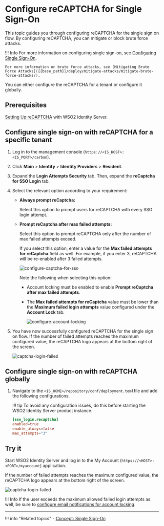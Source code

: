 # Configure reCAPTCHA for Single Sign-On

This topic guides you through configuring reCAPTCHA for the single sign on flow. By configuring reCAPTCHA, you can mitigate or block brute force attacks.

!!! Info 
    For more information on configuring single sign-on, see [Configuring Single Sign-On]({{base_path}}/guides/login/enable-single-sign-on/).

    For more information on brute force attacks, see [Mitigating Brute Force Attacks]({{base_path}}/deploy/mitigate-attacks/mitigate-brute-force-attacks/).

You can either configure the reCAPTCHA for a tenant or configure it globally. 

## Prerequisites

[Setting Up reCAPTCHA]({{base_path}}/deploy/configure-recaptcha.md) with WSO2 Identity Server.

## Configure single sign-on with reCAPTCHA for a specific tenant

1. Log in to the management console  (`https://<IS_HOST>:<IS_PORT>/carbon`).

2. Click **Main** > **Identity** > **Identity Providers** > **Resident**.

3. Expand the **Login Attempts Security** tab. Then, expand the **reCaptcha for SSO Login** tab.

4. Select the relevant option according to your requirement:

    - **Always prompt reCaptcha:** 

        Select this option to prompt users for reCAPTCHA with every SSO login attempt. 

    - **Prompt reCaptcha after max failed attempts:** 
    
        Select this option to prompt reCAPTCHA only after the number of max failed attempts exceed. 
    
        If you select this option, enter a value for the **Max failed attempts for reCaptcha** field as well. For example, if you enter 3, reCAPTCHA will be re-enabled after 3 failed attempts.  
        
        ![configure-captcha-for-sso]({{base_path}}/assets/img/guides/recaptcha-sso.png)
        
        Note the following when selecting this option:
        
        - Account locking must be enabled to enable **Prompt reCaptcha after max failed attempts**.

        - The **Max failed attempts for reCaptcha** value must be lower than the **Maximum failed login attempts** value configured under the **Account Lock** tab.
    
          ![configure-account-locking]({{base_path}}/assets/img/guides/configure-account-locking.png)
    
5.  You have now successfully configured reCAPTCHA for the single sign on flow. If the number of failed attempts reaches the maximum configured value, the reCAPTCHA logo appears at the bottom right of the screen.  

    ![captcha-login-failed]({{base_path}}/assets/img/guides/captcha-login-failed.png)

## Configure single sign-on with reCAPTCHA globally

1.  Navigate to the `<IS_HOME>/repository/conf/deployment.toml`file and add the following configurations.

    !!! tip
        To avoid any configuration issues, do this before starting
        the WSO2 Identity Server product instance.

    ```toml
    [sso_login.recaptcha]
    enabled=true
    enable_always=false
    max_attempts="3"
    ```
## Try it

Start WSO2 Identity Server and log in to the My Account (`https://<HOST>:<PORT>/myaccount`) application.

If the number of failed attempts reaches the maximum configured value, the reCAPTCHA logo appears at the bottom right of the screen. 

![captcha-login-failed]({{base_path}}/assets/img/guides/captcha-login-failed.png)


!!! Info
     If the user exceeds the maximum allowed failed login attempts as well, be sure to [configure email notifications for account locking]({{base_path}}/guides/tenants/email-account-locking).
    
---

!!! info "Related topics"
    - [Concept: Single Sign-On]({{base_path}}/references/concepts/single-sign-on)
